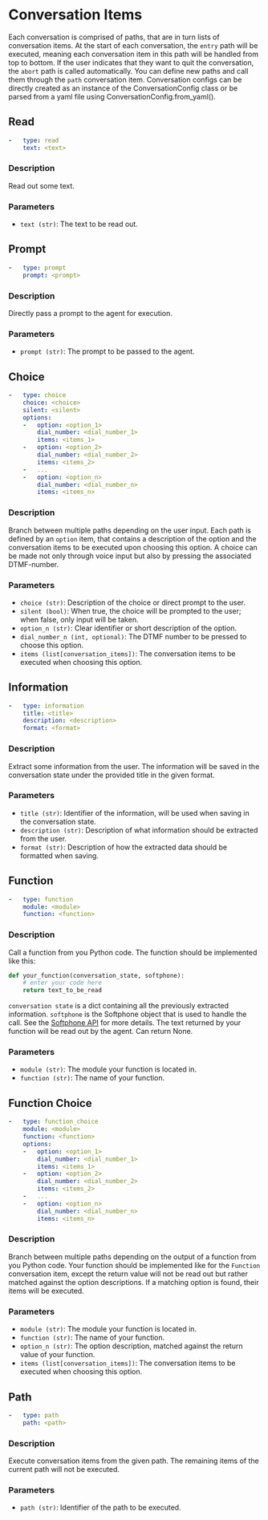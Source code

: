 # Conversation Items

Each conversation is comprised of paths, that are in turn lists of conversation items. At the start of each conversation, the `entry` path will be executed, meaning each conversation item in this path will be handled from top to bottom. If the user indicates that they want to quit the conversation, the `abort` path is called automatically. You can define new paths and call them through the `path` conversation item. Conversation configs can be directly created as an instance of the ConversationConfig class or be parsed from a yaml file using ConversationConfig.from_yaml().

## Read
```yaml
-   type: read
    text: <text>
```
### Description
Read out some text.
### Parameters
-   `text (str)`: The text to be read out.


## Prompt
```yaml
-   type: prompt
    prompt: <prompt>
```
### Description
Directly pass a prompt to the agent for execution.
### Parameters
-   `prompt (str)`: The prompt to be passed to the agent.


## Choice
```yaml
-   type: choice
    choice: <choice>
    silent: <silent>
    options:
    -   option: <option_1>
        dial_number: <dial_number_1>
        items: <items_1>
    -   option: <option_2>
        dial_number: <dial_number_2>
        items: <items_2>
    -   ...
    -   option: <option_n>
        dial_number: <dial_number_n>
        items: <items_n>
```
### Description
Branch between multiple paths depending on the user input. Each path is defined by an `option` item, that contains a description of the option and the conversation items to be executed upon choosing this option. A choice can be made not only through voice input but also by pressing the associated DTMF-number.
### Parameters
-   `choice (str)`: Description of the choice or direct prompt to the user.
-   `silent (bool)`:  When true, the choice will be prompted to the user; when false, only input will be taken.
-   `option_n (str)`: Clear identifier or short description of the option.
-   `dial_number_n (int, optional)`: The DTMF number to be pressed to choose this option.
-   `items (list[conversation_items])`: The conversation items to be executed when choosing this option.


## Information
```yaml
-   type: information
    title: <title>
    description: <description>
    format: <format>
```
### Description
Extract some information from the user. The information will be saved in the conversation state under the provided title in the given format.
### Parameters
-   `title (str)`: Identifier of the information, will be used when saving in the conversation state.
-   `description (str)`: Description of what information should be extracted from the user.
-   `format (str)`: Description of how the extracted data should be formatted when saving.


## Function
```yaml
-   type: function
    module: <module>
    function: <function>
```
### Description
Call a function from you Python code. The function should be implemented like this:
```python
def your_function(conversation_state, softphone):
    # enter your code here
    return text_to_be_read
```
`conversation state` is a dict containing all the previously extracted information. `softphone` is the Softphone object that is used to handle the call. See the [Softphone API](api.md#softphone) for more details. The text returned by your function will be read out by the agent. Can return None.
### Parameters
-   `module (str)`: The module your function is located in.
-   `function (str)`: The name of your function.


## Function Choice
```yaml
-   type: function_choice
    module: <module>
    function: <function>
    options:
    -   option: <option_1>
        dial_number: <dial_number_1>
        items: <items_1>
    -   option: <option_2>
        dial_number: <dial_number_2>
        items: <items_2>
    -   ...
    -   option: <option_n>
        dial_number: <dial_number_n>
        items: <items_n>
```
### Description
Branch between multiple paths depending on the output of a function from you Python code. Your function should be implemented like for the `Function` conversation item, except the return value will not be read out but rather matched against the option descriptions. If a matching option is found, their items will be executed.
### Parameters
-   `module (str)`: The module your function is located in.
-   `function (str)`: The name of your function.
-   `option_n (str)`: The option description, matched against the return value of your function.
-   `items (list[conversation_items])`: The conversation items to be executed when choosing this option.


## Path
```yaml
-   type: path
    path: <path>
```
### Description
Execute conversation items from the given path. The remaining items of the current path will not be executed.
### Parameters
-   `path (str)`: Identifier of the path to be executed.

